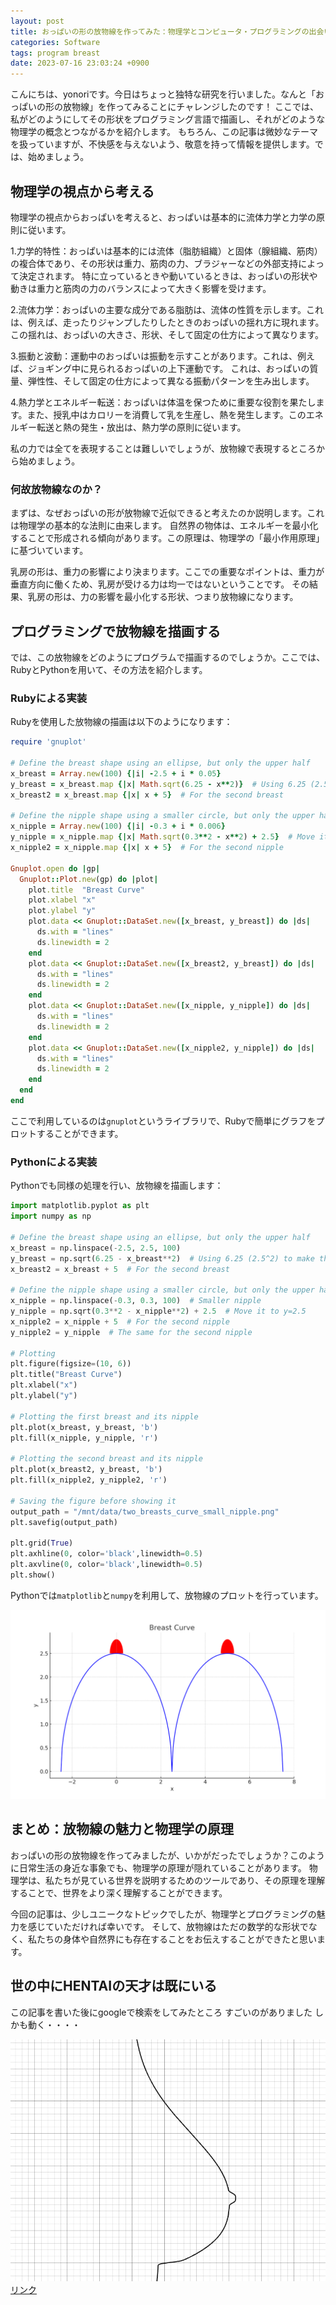 ```yaml
---
layout: post
title: おっぱいの形の放物線を作ってみた：物理学とコンピュータ・プログラミングの出会い
categories: Software
tags: program breast 
date: 2023-07-16 23:03:24 +0900
---
```


こんにちは、yonoriです。今日はちょっと独特な研究を行いました。なんと「おっぱいの形の放物線」を作ってみることにチャレンジしたのです！
ここでは、私がどのようにしてその形状をプログラミング言語で描画し、それがどのような物理学の概念とつながるかを紹介します。
もちろん、この記事は微妙なテーマを扱っていますが、不快感を与えないよう、敬意を持って情報を提供します。では、始めましょう。

## 物理学の視点から考える
物理学の視点からおっぱいを考えると、おっぱいは基本的に流体力学と力学の原則に従います。

1.力学的特性：おっぱいは基本的には流体（脂肪組織）と固体（腺組織、筋肉）の複合体であり、その形状は重力、筋肉の力、ブラジャーなどの外部支持によって決定されます。
特に立っているときや動いているときは、おっぱいの形状や動きは重力と筋肉の力のバランスによって大きく影響を受けます。

2.流体力学：おっぱいの主要な成分である脂肪は、流体の性質を示します。これは、例えば、走ったりジャンプしたりしたときのおっぱいの揺れ方に現れます。
この揺れは、おっぱいの大きさ、形状、そして固定の仕方によって異なります。

3.振動と波動：運動中のおっぱいは振動を示すことがあります。これは、例えば、ジョギング中に見られるおっぱいの上下運動です。
これは、おっぱいの質量、弾性性、そして固定の仕方によって異なる振動パターンを生み出します。

4.熱力学とエネルギー転送：おっぱいは体温を保つために重要な役割を果たします。また、授乳中はカロリーを消費して乳を生産し、熱を発生します。このエネルギー転送と熱の発生・放出は、熱力学の原則に従います。

私の力では全てを表現することは難しいでしょうが、放物線で表現するところから始めましょう。
### 何故放物線なのか？

まずは、なぜおっぱいの形が放物線で近似できると考えたのか説明します。これは物理学の基本的な法則に由来します。
自然界の物体は、エネルギーを最小化することで形成される傾向があります。この原理は、物理学の「最小作用原理」に基づいています。

乳房の形は、重力の影響により決まります。ここでの重要なポイントは、重力が垂直方向に働くため、乳房が受ける力は均一ではないということです。
その結果、乳房の形は、力の影響を最小化する形状、つまり放物線になります。

## プログラミングで放物線を描画する

では、この放物線をどのようにプログラムで描画するのでしょうか。ここでは、RubyとPythonを用いて、その方法を紹介します。

### Rubyによる実装

Rubyを使用した放物線の描画は以下のようになります：

```ruby
require 'gnuplot'

# Define the breast shape using an ellipse, but only the upper half
x_breast = Array.new(100) {|i| -2.5 + i * 0.05}
y_breast = x_breast.map {|x| Math.sqrt(6.25 - x**2)}  # Using 6.25 (2.5^2) to make the breast rounder
x_breast2 = x_breast.map {|x| x + 5}  # For the second breast

# Define the nipple shape using a smaller circle, but only the upper half
x_nipple = Array.new(100) {|i| -0.3 + i * 0.006}
y_nipple = x_nipple.map {|x| Math.sqrt(0.3**2 - x**2) + 2.5}  # Move it to y=2.5
x_nipple2 = x_nipple.map {|x| x + 5}  # For the second nipple

Gnuplot.open do |gp|
  Gnuplot::Plot.new(gp) do |plot|
    plot.title  "Breast Curve"
    plot.xlabel "x"
    plot.ylabel "y"
    plot.data << Gnuplot::DataSet.new([x_breast, y_breast]) do |ds|
      ds.with = "lines"
      ds.linewidth = 2
    end
    plot.data << Gnuplot::DataSet.new([x_breast2, y_breast]) do |ds|
      ds.with = "lines"
      ds.linewidth = 2
    end
    plot.data << Gnuplot::DataSet.new([x_nipple, y_nipple]) do |ds|
      ds.with = "lines"
      ds.linewidth = 2
    end
    plot.data << Gnuplot::DataSet.new([x_nipple2, y_nipple]) do |ds|
      ds.with = "lines"
      ds.linewidth = 2
    end
  end
end

```

ここで利用しているのは`gnuplot`というライブラリで、Rubyで簡単にグラフをプロットすることができます。

### Pythonによる実装

Pythonでも同様の処理を行い、放物線を描画します：

```python
import matplotlib.pyplot as plt
import numpy as np

# Define the breast shape using an ellipse, but only the upper half
x_breast = np.linspace(-2.5, 2.5, 100)
y_breast = np.sqrt(6.25 - x_breast**2)  # Using 6.25 (2.5^2) to make the breast rounder
x_breast2 = x_breast + 5  # For the second breast

# Define the nipple shape using a smaller circle, but only the upper half
x_nipple = np.linspace(-0.3, 0.3, 100)  # Smaller nipple
y_nipple = np.sqrt(0.3**2 - x_nipple**2) + 2.5  # Move it to y=2.5
x_nipple2 = x_nipple + 5  # For the second nipple
y_nipple2 = y_nipple  # The same for the second nipple

# Plotting
plt.figure(figsize=(10, 6))
plt.title("Breast Curve")
plt.xlabel("x")
plt.ylabel("y")

# Plotting the first breast and its nipple
plt.plot(x_breast, y_breast, 'b')
plt.fill(x_nipple, y_nipple, 'r')

# Plotting the second breast and its nipple
plt.plot(x_breast2, y_breast, 'b')
plt.fill(x_nipple2, y_nipple2, 'r')

# Saving the figure before showing it
output_path = "/mnt/data/two_breasts_curve_small_nipple.png"
plt.savefig(output_path)

plt.grid(True)
plt.axhline(0, color='black',linewidth=0.5)
plt.axvline(0, color='black',linewidth=0.5)
plt.show()

```

Pythonでは`matplotlib`と`numpy`を利用して、放物線のプロットを行っています。


![two_breasts_curve_small_nipple](assets/images/two_breasts_curve_small_nipple.png)

## まとめ：放物線の魅力と物理学の原理

おっぱいの形の放物線を作ってみましたが、いかがだったでしょうか？このように日常生活の身近な事象でも、物理学の原理が隠れていることがあります。
物理学は、私たちが見ている世界を説明するためのツールであり、その原理を理解することで、世界をより深く理解することができます。

今回の記事は、少しユニークなトピックでしたが、物理学とプログラミングの魅力を感じていただければ幸いです。
そして、放物線はただの数学的な形状でなく、私たちの身体や自然界にも存在することをお伝えすることができたと思います。


## 世の中にHENTAIの天才は既にいる
この記事を書いた後にgoogleで検索をしてみたところ
すごいのがありました
しかも動く・・・・

![Alt text](assets/images/image2.png)
[リンク](https://www.desmos.com/calculator/i05puaquwh?lang=ja)